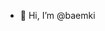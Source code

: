 - 👋 Hi, I’m @baemki


<!---
baemki/baemki is a ✨ special ✨ repository because its `README.md` (this file) appears on your GitHub profile.
You can click the Preview link to take a look at your changes.
--->
